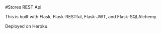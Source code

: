 #Stores REST Api

This is built with Flask, Flask-RESTful, Flask-JWT, and Flask-SQLAlchemy.

Deployed on Heroku.